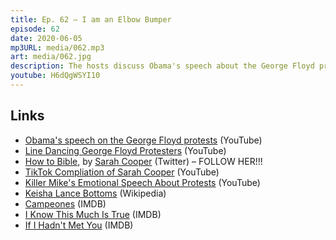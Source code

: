```yaml
---
title: Ep. 62 – I am an Elbow Bumper
episode: 62
date: 2020-06-05
mp3URL: media/062.mp3
art: media/062.jpg
description: The hosts discuss Obama's speech about the George Floyd protests, Trump's Bible photo-op, lip-syncing Trump, Killer Mike's moving speech, the tv shows Billions, I Know This Much Is True, and If I Hadn't Met You, and the Spanish movie, Campeones, and the general problems with the US cops.
youtube: H6dQgWSYI10
---
```


## Links

- [Obama's speech on the George Floyd protests](https://www.youtube.com/watch?v=z_YWxi7f7vM) (YouTube)
- [Line Dancing George Floyd Protesters](https://www.youtube.com/watch?v=z_YWxi7f7vM) (YouTube)
- [How to Bible](https://twitter.com/sarahcpr/status/1268164036790759424), by [Sarah Cooper](https://twitter.com/sarahcpr/) (Twitter) – FOLLOW HER!!!
- [TikTok Compliation of Sarah Cooper](https://www.youtube.com/watch?v=PPGPegQfdZw) (YouTube)
- [Killer Mike's Emotional Speech About Protests](https://twitter.com/sarahcpr/status/1268164036790759424) (YouTube)
- [Keisha Lance Bottoms](https://en.wikipedia.org/wiki/Keisha_Lance_Bottoms) (Wikipedia)
- [Campeones](https://www.imdb.com/title/tt6793580/) (IMDB)
- [I Know This Much Is True](https://www.imdb.com/title/tt0425118/) (IMDB)
- [If I Hadn't Met You](https://www.imdb.com/title/tt8517780/) (IMDB)
